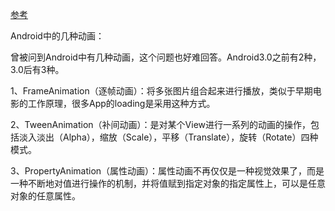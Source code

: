 
[参考](http://blog.csdn.net/yanbober/article/details/46481171)


Android中的几种动画：

曾被问到Android中有几种动画，这个问题也好难回答。Android3.0之前有2种，3.0后有3种。

1、FrameAnimation（逐帧动画）：将多张图片组合起来进行播放，类似于早期电影的工作原理，很多App的loading是采用这种方式。

2、TweenAnimation（补间动画）：是对某个View进行一系列的动画的操作，包括淡入淡出（Alpha），缩放（Scale），平移（Translate），旋转（Rotate）四种模式。

3、PropertyAnimation（属性动画）：属性动画不再仅仅是一种视觉效果了，而是一种不断地对值进行操作的机制，并将值赋到指定对象的指定属性上，可以是任意对象的任意属性。




